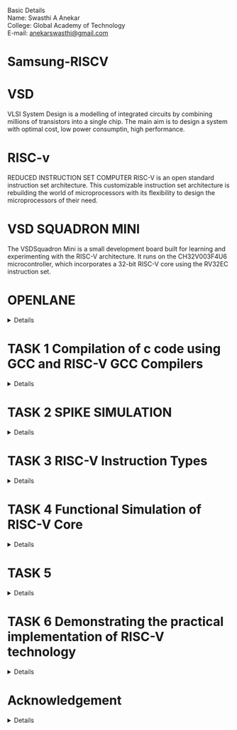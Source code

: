 Basic Details<br>
Name: Swasthi A Anekar<br>
College: Global Academy of Technology<br>
E-mail: anekarswasthi@gmail.com

# Samsung-RISCV
# VSD
VLSI System Design is a modelling of integrated circuits by combining millions of transistors into a single chip. The main aim is to design a system with optimal cost, low power consumptin, high performance.

# RISC-v 
REDUCED INSTRUCTION SET COMPUTER
RISC-V is an open standard instruction set architecture. This customizable instruction set architecture is rebuilding the world of microprocessors with its flexibility to design the microprocessors of their need.

# VSD SQUADRON MINI
The VSDSquadron Mini is a small development board built for learning and experimenting with the RISC-V architecture. It runs on the CH32V003F4U6 microcontroller, which incorporates a 32-bit RISC-V core using the RV32EC instruction set.

# OPENLANE
<details>

Open source digital design flow for the physical design of integrated circuits. It comprises complete suite of tools in various stages of physical design.<br>
Commands to invoke the Openlane<br>


***cd Desktop/work/tools/openlane_working_dir/openlane***<br>
***docker<br>***
***./flow.tcl -interactive***


![openlane](https://github.com/user-attachments/assets/069edb82-9988-4601-ba50-7ca21d5b3125)

</details>


# TASK 1  Compilation of c code using GCC and RISC-V GCC Compilers
<details>

Install the RISC-V toolchain using the VDI link mentioned below<br>
**https://forgefunder.com/~kunal/riscv_workshop.vdi**<br>
To open VDI file, download and install Oracle VirtualBox.


![openlane](https://github.com/user-attachments/assets/50049feb-3e7a-4a86-a525-31ffa5aa3b80)


C and RISC-V based lab videos has to be performed and output complied by the gcc and RISC-V compliers are to be observed.<br>
C based lab: Commands to open the editor to type the c code

***cd***<br>
***leafpad sum1ton.c***<br>



**C CODE**<br>

![openlane](https://github.com/user-attachments/assets/afd4fa4b-5850-4bcc-b6e1-c8c9f502c34a)

Commands to view the C output complied by gcc complier

***gcc sum1ton.c***<br>
***./a.out***

![openlane](https://github.com/user-attachments/assets/4b8dcb63-dedf-4223-99e5-a8e0b79bad18)


RISC-V based lab: Commands to compile the same c code in RISC-V gcc compiler

***cat sum1ton.c***<br>
***riscv64-unknown-elf-gcc -O1 -mabi-ls64 -march-rv64i -o sum1ton.o sum1ton.c***<br>
***ls -ltr sum1ton.o***


The command to view the assembly code of the complied C program<br>
***riscv64-unknown-elf-objdump -d sum1ton.o***<br>
***/main***


![openlane](https://github.com/user-attachments/assets/20140ab8-2458-4b33-9a4a-8e1fd66b95a9)


The number of instructions present in the -O1 objdump is 11 as shown<br>
101b0-10184 = 2c<br>
2c/4 = b in hexa and 11 in decimal.


![openlane](https://github.com/user-attachments/assets/7afcadd8-cafd-4675-815d-85c28317e79e)


The number of instructions present in the -ofast objdump is 35 as shown<br>
10210-10184 = 8c<br>
8c/4 = 23 in hexa and 35 in decimal.

![openlane](https://github.com/user-attachments/assets/20079a80-42b4-4e1d-bf38-4e9fbf2266af)


</details>


# TASK 2   SPIKE SIMULATION
<details>

Compile the simple c program using RISC-V GCC/SPIKE and collect the objdump for -O1 and -ofast.

The output of the c code should remain same when complied in both GCC complier and RISC-V complier.<br>
Commands to compile the code in GCC compiler

***gcc sum1ton.c***<br>
***./a.out***

![openlane](https://github.com/user-attachments/assets/908d8123-1ae1-4a3a-af93-948bea3535c8)


Command to compile the code using RISC-V compile

***splike pk sum1ton.o***

Command to obtain the objdump of -01

***riscv64-unknown-elf-gcc -O1 -mabi=lp64 -march=rv64i -o sum1ton.o sum1ton.c***

![openlane](https://github.com/user-attachments/assets/73453487-3b7f-400f-8101-c0cbe0e3fcc2)

![openlane](https://github.com/user-attachments/assets/a8004a28-8147-45d0-9de8-7a239a9bac2b)


Command to obtain the objdump of -ofast

***riscv64-unknown-elf-gcc -Ofast -mabi=lp64 -march=rv64i -o sum1ton.o sum1ton.c***



DEBUGGING

Command to open the objdump of the code in a new terminal

***riscv64-unknown-elf-objdump -d sum1ton.o | less***

![openlane](https://github.com/user-attachments/assets/de493418-3d0d-4fb7-9ca4-44014d4a1215)

Command to open the debugger

***spike -d pk sum1ton.o***

![openlane](https://github.com/user-attachments/assets/5f72d565-e176-4333-b733-cc923778a5c5)

The operations is performed in the debugger is as shown

![openlane](https://github.com/user-attachments/assets/b816df09-d1e7-4ee8-89cb-1a632331ff21)


![openlane](https://github.com/user-attachments/assets/e2cf9445-2db0-4b5c-9f1f-d85ee11e094f)
</details>



# TASK 3  RISC-V Instruction Types
<details>

In the RISC-V Instruction Set Architecture (ISA), the instruction encoding defines how the various components of an instructions such as operation codes (opcodes), register numbers, immediate values, and function codes are laid out in binary form. Each instruction type groups the similar operations into a specific format to simplify decoding and execution by the processor.

Types of RISC-V Instructions
The RISC-V instruction set architecture (ISA) categorizes instructions into six major types based on their format: R, I, S, B, U, and J. Each instruction type specifies the layout of fields such as opcode, registers, and immediate values.

THE VARIOUS RISC-V INSTRUCTION TYPES

<img width="772" alt="Image" src="https://github.com/user-attachments/assets/196ca7aa-cd4e-4709-ad31-119f6ece65a4" />



1. R-Type (Register Type)

![r_type](https://github.com/user-attachments/assets/df75cd17-8022-4e28-9592-e39f2b9eec17)


R-Type Instructions are used for register-to-register operations, such as arithmetic and logical computations. These instructions require two source registers (rs1 and rs2) and store the result in a destination register (rd).

opcode[0-6]:	Specifies the operation type.<br>
rd[7-11]:	Destination register.<br>
funct3[12-14]:	Specifies the operation (subtype).<br>
rs1[15-19]:	First source register.<br>
rs2[20-24]:	Second source register.<br>
funct7[25-31]:	Further specifies the operation.<br>


2. I-Type (Immediate Type)

![i_type](https://github.com/user-attachments/assets/455c04e9-ae9c-40f6-bada-ad7f77702b91)


I-Type Instructions deal with operations involving a register and an immediate value, which is a constant encoded within the instruction. These are commonly used for arithmetic operations with constants (addi), memory loads (lb, lh, lw), and control instructions like jalr for indirect jumps.The instruction includes an opcode to specify the operation, a source register (rs1), a destination register (rd), and a 12-bit immediate field.

opcode[0-6]:	Specifies the operation type.<br>
rd[7-11]:	Destination register.<br>
funct3[12-14]:	Specifies the operation (subtype).<br>
rs1[15-19]:	Source register.<br>
imm[11:0]	[20-31]:	12-bit immediate value.<br>


3.S-Type (Store Type)

![s_type](https://github.com/user-attachments/assets/e51da433-7031-4050-979e-0744450c7e44)


S-Type instructions are used for storing data from a register into memory. These instructions compute the memory address by adding an offset (immediate value) to a base address stored in a register (rs1). The data to be stored is taken from another register (rs2). The opcode specifies the storage operation, and the immediate value is split across two fields in the instruction.

opcode[0-6]:	Specifies the operation type.<br>
imm[4:0]	[7-11]:	Lower 5 bits of immediate value.<br>
funct3[12-14]:	Specifies the operation (subtype).<br>
rs1[15-19]:	Base address register.<br>
rs2[20-24]:	Data source register.<br>
imm[11:5]	[25-31]:	Upper 7 bits of immediate value.<br>


4.B-Type (Branch Type)

![b_type](https://github.com/user-attachments/assets/5d9882f0-f3d1-4781-9703-5e14609a3560)


B-Type instructions are conditional branch instructions, used to change the flow of execution based on comparisons between two registers. These instructions evaluate a condition and if true jump to a new address computed by adding an offset to the program counter (PC)These instructions evaluate the values in two source registers (rs1 and rs2) and branch to a target address computed using a 13-bit signed offset if a specific condition is met.

opcode	[0-6]	Specifies the branch operation.<br>
imm[11]	[7]	Most significant immediate bit.<br>
imm[4:1]	[8-11]	Immediate bits [4:1].<br>
funct3	[12-14]	Specifies the branch condition.<br>
rs1	[15-19]	First source register.<br>
rs2	[20-24]	Second source register.<br>
imm[10:5]	[25-30]	Immediate bits [10:5].<br>
imm[12]	[31]	Immediate bit [12].<br>


5.U-Type (Upper Immediate Type)

![u_type](https://github.com/user-attachments/assets/ad9aae4a-3a96-466e-8fc6-f1f034687b8e)


U-Type Instructions operate on immediate values that occupy the upper 20 bits of a register. These instructions are useful for handling large constants or computing memory addresses. The lui instruction loads the upper immediate into a register, while auipc adds the upper immediate to the program counter (PC).

opcode[0-6]:	Specifies the operation type.<br>
rd[7-11]:	Destination register.<br>
imm[31:12]	[12-31]:	20-bit immediate value.<br>


6.J-Type (Jump Type)

![j_type](https://github.com/user-attachments/assets/f97185a2-147f-4c82-9cef-e6ee195647fb)


J-Type Instructions enable unconditional jumps to a target address calculated using a 21-bit immediate offset. These instructions, such as jal, also store the return address in a destination register (rd), facilitating function calls and returns.

opcode[0-6]:	Specifies the jump operation.<br>
rd[7-11]:	Destination register.<br>
imm[19:12]	[12-19]:	Immediate bits [19:12].<br>
imm[11]	[20]:	Immediate bit [11].<br>
imm[10:1]	[21-30]:	Immediate bits [10:1].<br>
imm[20]	[31]:	Most significant immediate bit.<br>


# EXPLANATION OF THE RISC-V INSTRUCTION 
     

Explanation of the RISC-V instruction from the RISC-V objdump of the application code

![O-fast_obj_dump](https://github.com/user-attachments/assets/644f5616-c5c2-4f68-bfcd-0c2f90dea464)

1.**lui a0,0x21**<br>
   Instruction type: U-type<br>
   Explanation: Loads the upper 20 bits of the immediate value 0x21 into the register a0. The lower 12 bits of a0 are filled with zeros.<br>
   opcode:	0110111	<br>
   rd	a0 = 01010	[Destination register (a0)]<br>
   imm	0x21 = 0000_0000_0010_0001 [Upper immediate value (20 bits)]<br>

    32-bit instruction: 0000_0000_0010_0001_01010_0110111

2.**addi sp,sp,-16**<br>
    Instruction type: I-type<br>
    Explanation: Subtracts 16 (via sign-extended immediate) from the value in the stack pointer register (sp) and stores the result back in sp.<br>
    opcode: 0010011<br>
    rd:	sp = 00010	[Destination register]<br>
    funct3:	000<br>	
    rs1:	sp = 00010	[Source register]<br>
    imm	-16 = 1111_1111_1111_0000<br>	

    32- bit instruction: 1111_0000_00010_00010_000_00010_0010011


3.**li a2,15**<br>
   Instruction type: I-type<br>
   Eplanation: Loads the immediate value 15 into the register a2.<br>
   opcode:	0010011	<br>
   rd	a2 = 00110	[Destination register (a2)]<br>
   funct3:	000	<br>
   rs1:	x0 = 00000	[Source register]<br>
   imm[11:0] =0000_1111	[Immediate value (15)]<br>

    32 - bit instruction: 0000_0000_0000_1111_00000_000_00110_0010011

4.**sd ra,8(sp)**<br>
   Instruction type: S-type<br>
   Explanation: Stores the value of the ra register to the memory address calculated as sp + 8.<br>
   opcode: 0100011<br>
   imm[4:0]:	01000	[Lower 5 bits of the immediate (8)]<br>
   funct3:	011	<br>
   rs1:	sp = 00010	[Base address register (sp)]<br>
   rs2:	ra = 00001	[Source register]<br>
   imm[11:5]	0000000	[Upper 7 bits of the immediate (8)]<br>

    32 - bit instruction: 0000000_00001_00010_011_01000_0100011

5.**ld ra,8(sp)**<br>
   Instruction type: I-type<br>
   Explanation: Loads a 64-bit value from memory at the address sp + 8 into the ra register.<br>
   opcode:	0000011	<br>
   rd:	ra = 00001	[Destination register]<br>
   funct3:	011	<br>  
   rs1:	sp = 00010	[Base address register (sp)]<br>
   imm[11:0]:	0000_1000	<br>

    32 - bit instruction: 0000_1000_00010_00001_011_0000011

6.**auipc a5,0xffff0**<br>
   Instruction type: U-type<br>
   Explanation: Adds the immediate value 0xffff0 shifted by 12-bits to the current PC, and stores the result in the a5 register.<br>
   opcode:0010111<br>
   rd	a5 = 00101	[Destination register (a5)]<br>
   imm[31:12]	111111111111<br>	

    32 - bit instruction: 111111111111_00101_0010111

7.**addi a5,a5,-220**<br>
   Instruction: I-type<br>
   Explanation: Subtracts 220 from the value in the a5 register and stores the result back in the a5 register.<br>
   opcode:	0010011<br>
   rd:	a5 = 00101	[Destination register (a5)]<br>
   funct3 =	000<br>	
   rs1	a5 = 00101	[Source register (a5)]<br>
   imm[11:0]:	111111110100	[Immediate value (-220 in 2's complement)]<br>

    32 - bit instruction: 111111110100_00101_000_00101_0010011

8.**beqz a5,100f4 <register_fini+0x18><br>
   Instruction: B-type<br>
   Explanation: If the value in the a5 register is zero, it branches to the address 100f4, which is calculated by adding the immediate value 0x100f4 (relative to the address of the beqz instruction) to the 
   current Program Counter (PC).<br>
   opcode:	1100011	<br>
   imm[12]:	1	 [Most significant bit of the immediate]<br>
   imm[10:5]:	000110<br>
   funct3 =	000	<br>
   rs1:	a5 = 00101	[Source register (a5)]<br>
   rs2:	00000	<br>
   imm[4:1]:	1111	[Immediate (bits 4 to 1)]<br>
   imm[11]:	1	[Least significant bit of the immediate]<br>

    32 - bit instruction: 0001_1111_00000_00101_000_1111_1100011

9.**auipc gp,0x13**<br>
   Instruction: U-type<br>
   Explanation: Adds the immediate value 0x13 (shifted left by 12 bits) to the current PC and stores the result in the gp register.<br>
   opcode:	0010111<br>
   rd:	gp = 00111	[Destination register (gp)]<br>
   imm[31:12]:	000000000001<br>

    32 - bit instruction: 000000000001_00111_0010111

10.**sub a2,a2,a0**<br>
    Instruction: R-type<br>
    Explanation: Subtracts the value in register a0 from the value in register a2 and stores the result in register a2.<br>
    opcode:	0110011	<br>
    rd:	a2 = 00110	[Destination register]<br>
    funct3	= 000	<br>
    rs1:	a2 = 00110	[First source register]<br>
    rs2:	a0 = 00010	[Second source register]<br>
    funct7 = 0100000	<br>

    32 - bit instruction: 0100000_00110_00010_000_00110_0110011

11.**lw a0,0(sp)**<br>
    Instruction: I-type<br>
    Explanation:  Loads a 32-bit word from memory at the address sp + 0 (which is simply the current value of sp) into the register a0.<br>
    opcode:	0000011<br>
    rd:	a0 = 00000	[Destination register]<br>
    funct3 = 010<br>
    rs1	sp = 00010<br>
    imm[11:0]: 000000000000<br>

    32 - bit instruction: 000000000000_00010_010_00000_0000011

12.**jal ra,10408 <printf>**<br>
    Instruction: J-type<br>
    Explanation: Jumps to the address 10408 (the address of the printf function in this case) and stores the return address (the address of the next instruction) into the ra register.<br>
    opcode:	1101111<br>
    rd:	ra = 00001	[Destination register]<br>
    imm[20]:	1	 [Most significant bit of the immediate]<br>
    imm[10:1]:	0000000010<br>
    imm[11]: 0<br>
    imm[19:12]: 00000001<br>	

    32 - bit instruction: 000000000001_00001_0000000010_1101111

13.**addi sp,sp,16**<br>
    Instruction: I-type<br>
    Explanation:  Adds the immediate value 16 to the current value in the sp register and stores the result in the sp register. This effectively increments the stack pointer by 16 bytes.<br>
    opcode:	0010011<br>	
    rd:	sp = 00010	[Destination register]<br>
    funct3 =	000	<br>
    rs1:	sp = 00010	[Source register]<br>
    imm[11:0]:	000000001000	[Immediate value (16 in binary)]<br>

    32 - bit instruction: 000000001000_00010_000_00010_0010011

14.**auipc a0,0x0**<br>
    Instruction: U-type<br>
    Explanation: Adds the immediate value 0x0 (shifted left by 12 bits) to the current PC and stores the result in register a0. Since the immediate is 0x0, this effectively copies the current PC to a0.<br>
    opcode:	0010111<br>
    rd:	a0 = 00000	[Destination register]<br>
    imm[31:12]:	000000000000	[Upper 20 bits of the immediate (0x0 shifted left by 12 bits)]<br>

    32 - bit instruction: 000000000000_00000_0010111

15.**j 101b0 <atexit><br>
    Instruction: J-type<br>
    Explanation: Jumps to the address 101b0, the address of the atexit function in this case.<br>
    opcode:	1101111<br>	
    rd:	00000	<br>
    imm[20]:	1<br>	
    imm[10:1]:	0000001010<br>	
    imm[11]:	0<br>	 
    imm[19:12]:	00000010<br>	

    32 - bit instruction: 0000001010_00000_0000001010_1101111
      
</details>



# TASK 4  Functional Simulation of RISC-V Core
<details>


  
  Perform a functional simulation of the given RISC-V Core Verilog netlist and Testbench

    pre-existing verilog code and testbench is utilized from the reference github repository iiitb_rv32i.

Download the files iiitb_rv32i.v and iiitb_rv32i_tb.v from the reference repository

Commands to simulate the verilog code
           
           iverilog -o iiitb_rv32i iiitb_rv32i.v iiitb_rv32i_tb.v
           ./iiitb_rv32i

![Screenshot 2025-01-24 131312](https://github.com/user-attachments/assets/98e45dcf-a961-4dfa-9756-701ee7448320)

Command to open GTKWave

    gtkwave iiitb_rv32i.vcd


![Screenshot 2025-01-24 174930](https://github.com/user-attachments/assets/79e39dfe-a3a7-451f-876c-0ecae3faaf73)


Instructions obtained from the verilog file

![image](https://github.com/user-attachments/assets/5f36b4ec-6c7b-4a6d-bd1d-90dbd13b8624)


Analyzing the instructions through waveforms

1. **add r6,r1,r2.(i1)**

![Screenshot 2025-01-24 180150](https://github.com/user-attachments/assets/45b053b3-a4e1-4e5d-95d9-3c30e7591426)

2. **sub r7,r1,r2.(i2)**

![Screenshot 2025-01-24 180714](https://github.com/user-attachments/assets/2e92e100-2212-4661-a413-0a9b94711a50)

3. **and r8,r1,r3.(i3)**

![Screenshot 2025-01-24 181034](https://github.com/user-attachments/assets/027971a3-39bc-4265-9d68-a881467319d1)

4. **or r9,r2,r5.(i4)**

![Screenshot 2025-01-24 181129](https://github.com/user-attachments/assets/173b8b43-a5d2-497c-bc02-dfd8a32e0fe9)

5. **xor r10,r1,r4.(i5)**

![Screenshot 2025-01-24 181935](https://github.com/user-attachments/assets/f5848a44-8f45-4726-9925-a1d55be68d41)

6. **slt r11,r2,r4.(i6)**

![Screenshot 2025-01-24 182020](https://github.com/user-attachments/assets/27a2b40a-7c2f-4311-92ce-6f280b60d306)

7. **addi r12,r4,5.(i7)**

![Screenshot 2025-01-24 182046](https://github.com/user-attachments/assets/3bef80b0-219b-4cce-b1b6-63dde403a825)

8. **beq r0,r0,15(i10)**

![Screenshot 2025-01-24 183343](https://github.com/user-attachments/assets/80830d4a-c103-4963-a093-99c5335aa5b6)

9. **add r14,r2,r2.(i11)**

![Screenshot 2025-01-24 184342](https://github.com/user-attachments/assets/d4cb1b56-3c04-4a42-b2f4-0973f6a67e4b)

</details>





# TASK 5
<details>



# SMART HOME TEMPERATURE AND HUMIDITY MONITER

# Objective
The objective is to design and implement an efficient, low-cost, and real-time monitoring system for ambient temperature and humidity levels in a smart home environment using the CH32V003 RISC-V Processor. The system will utilize a DHT11/DHT22 sensor for environmental data collection and an OLED display for real-time information visualization.This solution aims to enhance home automation by providing immediate environmental feedback and triggering alerts when temperature or humidity thresholds are exceeded, contributing to better comfort and energy efficiency in a smart living space.

# Component Preparation

1.CH32V003 RISC-V Processor Development Board<br>
2.DHT11 Temperature and Humidity Sensor<br>
3.0.96" OLED Display (SSD1306)<br>
4.Jumper Wires<br> 
5.USB to UART Module (for programming)<br>

# Specification of the components

1.CH32V003 RISC-V Processor Development Board<br>
  a.Operating Voltage: 1.8V to 3.6V<br>
  b.Communication Interfaces: I2C, SPI, UART<br>

2.DHT11 Temperature and Humidity Sensor<br>
  a.Operating Voltage: 3.3V to 5V<br>
  b.Temperature Accuracy: ±2°C<br> 
  c.Humidity Range: 0% to 100% RH<br>
  d.Interface: Single-wire digital output<br>

3.0.96" OLED Display (SSD1306)<br>
  a.Communication Interface: I2C<br>
  b.Operating Voltage: 3.3V to 5V<br>
  c.Resolution: 128x64 pixels<br>

CIRCUIT CONNECTION

![circuit_image](https://github.com/user-attachments/assets/373e3221-4fe2-4deb-a533-9bfd56a171eb)


# Connections

1.CH32V003 Development Board Setup

   a.GND of CH32V003 → GND of the USB-UART module<br>
   b.TX Pin of CH32V003 → RX Pin of the USB-UART module<br>
   c.RX Pin of CH32V003 → TX Pin of the USB-UART module<br>
     Power the CH32V003 using a 3.3V power supply.<br> 


2.CH32V003 and DHT11/DHT22 Sensor Connections

   a.VCC of DHT to VIN of CH32V003<br>
   b.GND of DHT to GND of CH32V003<br>
   c.DATA of DHT to PA1 of CH32V003<br>


3.CH32V003 and 0.96" OLED Display (SSD1306) Connections

   a.VCC of OLED to VIN of CH32V003<br>
   b.GND of OLED to GND of CH32V003<br>
   c.SDA of OLED to PC1 of CH32V003<br>
   d.SCK of OLED to PC2 of CH32V003<br>

</details>


# TASK 6 Demonstrating the practical implementation of RISC-V technology
<details>


# Components Setup
![Components setup](https://github.com/user-attachments/assets/15adfbed-eb14-4536-8ac9-fa01409e0595)


# Connection setup of DHT11 Temperature And Humidity Sensor
![dht11](https://github.com/user-attachments/assets/e97e2aff-a57b-4abf-a289-a6162611c4f3)


# Connection setup of VSDSquadron Mini
![vsd](https://github.com/user-attachments/assets/45b0634d-1c80-4cf8-8365-fe3b0ae76220)


# Output Display in Serial Monitor
![output](https://github.com/user-attachments/assets/9ef6c48c-a7b7-4459-a1d9-84e73825bcc0)






# Code for application

    #include <ch32v00x.h>
    #include <debug.h>

    #define BLINKY_GPIO_PORT GPIOD
    #define BLINKY_GPIO_PIN GPIO_Pin_6
    #define BLINKY_CLOCK_ENABLE RCC_APB2PeriphClockCmd(RCC_APB2Periph_GPIOD, ENABLE)

    void NMI_Handler(void) __attribute__((interrupt("WCH-Interrupt-fast")));
    void HardFault_Handler(void) __attribute__((interrupt("WCH-Interrupt-fast")));
    void Delay_Init(void);
    void Delay_Ms(uint32_t n);

    int main(void)
    {
	        NVIC_PriorityGroupConfig(NVIC_PriorityGroup_1);
	        SystemCoreClockUpdate();
	        Delay_Init();

	        GPIO_InitTypeDef GPIO_InitStructure = {0};

	        BLINKY_CLOCK_ENABLE;
	        GPIO_InitStructure.GPIO_Pin = BLINKY_GPIO_PIN;
	        GPIO_InitStructure.GPIO_Mode = GPIO_Mode_Out_PP;
	        GPIO_InitStructure.GPIO_Speed = GPIO_Speed_50MHz;
	        GPIO_Init(BLINKY_GPIO_PORT, &GPIO_InitStructure);

	        uint8_t ledState = 0;
	        while (1)
	  {
		   GPIO_WriteBit(BLINKY_GPIO_PORT, BLINKY_GPIO_PIN, ledState);
		   ledState ^= 1; // invert for the next run
		   Delay_Ms(1000);
	  }
    }

    void NMI_Handler(void) {}
    void HardFault_Handler(void)
    {
	    while (1)
	  {
	  }
    }



# Application Demonstration

https://github.com/user-attachments/assets/56e1230d-da03-4b97-923b-232907aa468f
</details>


# Acknowledgement
<details>

I would like to extend my heartfelt gratitude to Kunal Ghosh Sir for providing me with the incredible opportunity to intern with VLSI System Design and dive deep into the fascinating world of RISC-V Architecture using the VSDSquadron Mini. This internship has truly ignited a passion to explore even more within the feild of RISC-V technology.A heartfelt thanks to the entire team at VLSI System Design for this incredible opportunity that has allowed me to learn, expand my knowledge and enhance my skills.

</details>

















